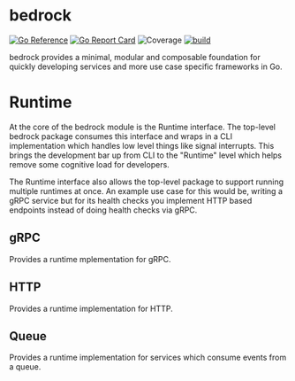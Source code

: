 # bedrock
[![Go Reference](https://pkg.go.dev/badge/github.com/z5labs/bedrock.svg)](https://pkg.go.dev/github.com/z5labs/bedrock)
[![Go Report Card](https://goreportcard.com/badge/github.com/z5labs/bedrock)](https://goreportcard.com/report/github.com/z5labs/bedrock)
![Coverage](https://img.shields.io/badge/Coverage-94.5%25-brightgreen)
[![build](https://github.com/z5labs/bedrock/actions/workflows/build.yaml/badge.svg)](https://github.com/z5labs/bedrock/actions/workflows/build.yaml)

bedrock provides a minimal, modular and composable foundation for
quickly developing services and more use case specific frameworks in Go.

# Runtime

At the core of the bedrock module is the Runtime interface. The top-level
bedrock package consumes this interface and wraps in a CLI implementation
which handles low level things like signal interrupts. This brings the
development bar up from CLI to the "Runtime" level which helps remove
some cognitive load for developers.

The Runtime interface also allows the top-level package to support running
multiple runtimes at once. An example use case for this would be, writing a
gRPC service but for its health checks you implement HTTP based endpoints
instead of doing health checks via gRPC.

## gRPC

Provides a runtime mplementation for gRPC.

## HTTP

Provides a runtime implementation for HTTP.

## Queue

Provides a runtime implementation for services which consume events from a queue.